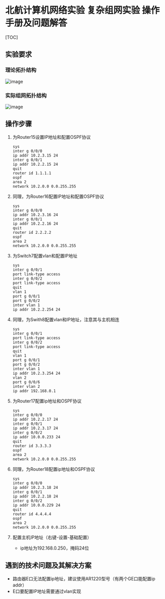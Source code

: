 # 北航计算机网络实验 复杂组网实验 操作手册及问题解答

[TOC]

## 实验要求

### 理论拓扑结构

![image](https://user-images.githubusercontent.com/60542677/169002769-24563475-ff37-4111-9428-afa6a8d2bf51.png)

### 实际组网拓扑结构

![image](https://user-images.githubusercontent.com/60542677/169002985-b09a509e-3356-45bd-8a5e-965473204a2e.png)

## 操作步骤

1. 为Router15设置IP地址和配置OSPF协议
   
   ```shell
   sys
   inter g 0/0/0
   ip addr 10.2.3.15 24
   inter g 0/0/1
   ip addr 10.2.2.15 24
   quit
   router id 1.1.1.1
   ospf
   area 2
   network 10.2.0.0 0.0.255.255
   ```

2. 同理，为Router16配置IP地址和配置OSPF协议
   
   ```shell
   sys
   inter g 0/0/0
   ip addr 10.2.3.16 24
   inter g 0/0/1
   ip addr 10.2.2.16 24
   quit
   router id 2.2.2.2
   ospf
   area 2
   network 10.2.0.0 0.0.255.255
   ```

3. 为Switch7配置vlan和配置IP地址
   
   ```shell
   sys
   inter g 0/0/1
   port link-type access
   inter g 0/0/2
   port link-type access
   quit
   vlan 1
   port g 0/0/1
   port g 0/0/2
   inter vlan 1
   ip addr 10.2.2.254 24
   ```

4. 同理，为Swith8配置vlan和IP地址，注意其与主机相连
   
   ```shell
   sys
   inter g 0/0/1
   port link-type access
   inter g 0/0/2
   port link-type access
   quit
   vlan 1
   port g 0/0/1
   port g 0/0/2
   inter vlan 1
   ip addr 10.2.3.254 24
   vlan 2
   port g 0/0/6
   inter vlan 2
   ip addr 192.168.0.1
   ```

5. 为Router17配置ip地址和OSPF协议
   
   ```shell
   sys
   inter g 0/0/0
   ip addr 10.2.2.17 24
   inter g 0/0/1
   ip addr 10.2.3.17 24
   inter g 0/0/2
   ip addr 10.0.0.233 24
   quit
   router id 3.3.3.3
   ospf
   area 2
   network 10.2.0.0 0.0.255.255
   ```

6. 同理，为Router18配置ip地址和OSPF协议
   
   ```shell
   sys
   inter g 0/0/0
   ip addr 10.2.3.18 24
   inter g 0/0/1
   ip addr 10.2.2.18 24
   inter g 0/0/2
   ip addr 10.0.0.229 24
   quit
   router id 4.4.4.4
   ospf
   area 2
   network 10.2.0.0 0.0.255.255
   ```

7. 配置主机IP地址（右键-设置-基础配置）
   
   - ip地址为192.168.0.250，掩码24位

## 遇到的技术问题及其解决方案

- 路由器E口无法配置ip地址，建议使用AR1220型号（有两个GE口能配置ip addr）
- E口要配置IP地址需要通过vlan实现
